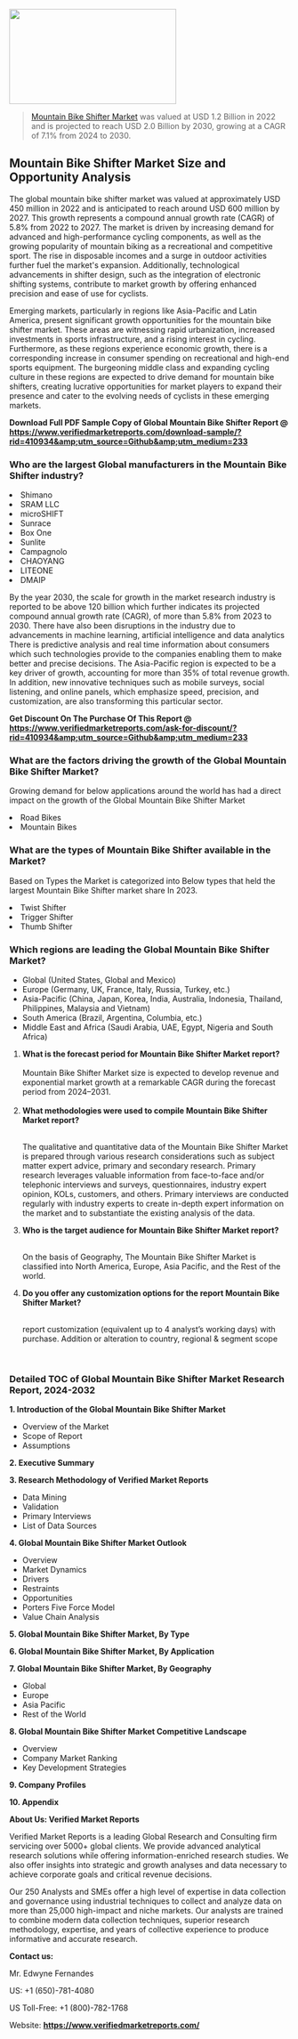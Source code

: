 
<img src="https://ffe5etoiles.com/wp-content/uploads/2024/12/MST1-300x171.png" alt="" width="300" height="171" class="alignnone size-medium wp-image-20088" /><blockquote><p><p><a href="https://www.verifiedmarketreports.com/download-sample/?rid=410934&utm_source=Github&utm_medium=233" target="_blank">Mountain Bike Shifter Market</a> was valued at USD 1.2 Billion in 2022 and is projected to reach USD 2.0 Billion by 2030, growing at a CAGR of 7.1% from 2024 to 2030.</p></blockquote><p><h2>Mountain Bike Shifter Market Size and Opportunity Analysis</h2> <p>The global mountain bike shifter market was valued at approximately USD 450 million in 2022 and is anticipated to reach around USD 600 million by 2027. This growth represents a compound annual growth rate (CAGR) of 5.8% from 2022 to 2027. The market is driven by increasing demand for advanced and high-performance cycling components, as well as the growing popularity of mountain biking as a recreational and competitive sport. The rise in disposable incomes and a surge in outdoor activities further fuel the market's expansion. Additionally, technological advancements in shifter design, such as the integration of electronic shifting systems, contribute to market growth by offering enhanced precision and ease of use for cyclists.</p> <p>Emerging markets, particularly in regions like Asia-Pacific and Latin America, present significant growth opportunities for the mountain bike shifter market. These areas are witnessing rapid urbanization, increased investments in sports infrastructure, and a rising interest in cycling. Furthermore, as these regions experience economic growth, there is a corresponding increase in consumer spending on recreational and high-end sports equipment. The burgeoning middle class and expanding cycling culture in these regions are expected to drive demand for mountain bike shifters, creating lucrative opportunities for market players to expand their presence and cater to the evolving needs of cyclists in these emerging markets.</p> </p><p class=""><strong>Download Full PDF Sample Copy of Global Mountain Bike Shifter Report @ <a href="https://www.verifiedmarketreports.com/download-sample/?rid=410934&amp;utm_source=Github&amp;utm_medium=233" target="_blank">https://www.verifiedmarketreports.com/download-sample/?rid=410934&amp;utm_source=Github&amp;utm_medium=233</a></strong></p><h3 id="" class="">Who are the largest Global manufacturers in the Mountain Bike Shifter industry?</h3><p><li>Shimano</li><li> SRAM LLC</li><li> microSHIFT</li><li> Sunrace</li><li> Box One</li><li> Sunlite</li><li> Campagnolo</li><li> CHAOYANG</li><li> LITEONE</li><li> DMAIP</li></p><div class=""><div class="" dir="" data-message-author-role="" data-message-id="" data-message-model-slug=""><div class=""><div class=""><div class=""><div class="" dir="" data-message-author-role="" data-message-id="" data-message-model-slug=""><div class=""><div class=""><p>By the year 2030, the scale for growth in the market research industry is reported to be above 120 billion which further indicates its projected compound annual growth rate (CAGR), of more than 5.8% from 2023 to 2030. There have also been disruptions in the industry due to advancements in machine learning, artificial intelligence and data analytics There is predictive analysis and real time information about consumers which such technologies provide to the companies enabling them to make better and precise decisions. The Asia-Pacific region is expected to be a key driver of growth, accounting for more than 35% of total revenue growth. In addition, new innovative techniques such as mobile surveys, social listening, and online panels, which emphasize speed, precision, and customization, are also transforming this particular sector.</p><p><strong>Get Discount On The Purchase Of This Report @&nbsp; <a href="https://www.verifiedmarketreports.com/ask-for-discount/?rid=410934&amp;utm_source=Github&amp;utm_medium=233" target="_blank">https://www.verifiedmarketreports.com/ask-for-discount/?rid=410934&amp;utm_source=Github&amp;utm_medium=233</a></strong></p></div></div></div></div></div></div></div></div><h3 id="" class="">What are the factors driving the growth of the Global Mountain Bike Shifter Market?</h3><p id="" class="">Growing demand for below applications around the world has had a direct impact on the growth of the Global Mountain Bike Shifter Market</p><p id="" class=""><li>Road Bikes</li><li> Mountain Bikes</li></p><h3 id="" class="">What are the types of Mountain Bike Shifter available in the Market?</h3><p id="" class="">Based on Types the Market is categorized into Below types that held the largest Mountain Bike Shifter market share In 2023.</p><p id="" class=""><li>Twist Shifter</li><li> Trigger Shifter</li><li> Thumb Shifter</li></p><h3 id="" class="">Which regions are leading the Global Mountain Bike Shifter Market?</h3><ul><li>Global (United States, Global and Mexico)</li><li>Europe (Germany, UK, France, Italy, Russia, Turkey, etc.)</li><li>Asia-Pacific (China, Japan, Korea, India, Australia, Indonesia, Thailand, Philippines, Malaysia and Vietnam)</li><li>South America (Brazil, Argentina, Columbia, etc.)</li><li>Middle East and Africa (Saudi Arabia, UAE, Egypt, Nigeria and South Africa)</li></ul><p><ol><li><strong>What is the forecast period for Mountain Bike Shifter Market report?<br /></strong><br /><span data-sheets-root="1" data-sheets-value="{&quot;1&quot;:2,&quot;2&quot;:&quot;XXXX size is expected to develop revenue and exponential market growth at a remarkable CAGR during the forecast period from 2024&ndash;2030.&quot;}" data-sheets-userformat="{&quot;2&quot;:12674,&quot;4&quot;:{&quot;1&quot;:2,&quot;2&quot;:16776960},&quot;10&quot;:2,&quot;11&quot;:0,&quot;15&quot;:&quot;Arial&quot;,&quot;16&quot;:12}">Mountain Bike Shifter Market size is expected to develop revenue and exponential market growth at a remarkable CAGR during the forecast period from 2024&ndash;2031.</span><br /><br /></li><li><strong>What methodologies were used to compile Mountain Bike Shifter Market report?<br /><br /></strong><p>The qualitative and quantitative data of the&nbsp;Mountain Bike Shifter Market is prepared through various research considerations such as subject matter expert advice, primary and secondary research. Primary research leverages valuable information from face-to-face and/or telephonic interviews and surveys, questionnaires, industry expert opinion, KOLs, customers, and others. Primary interviews are conducted regularly with industry experts to create in-depth expert information on the market and to substantiate the existing analysis of the data.&nbsp;</p></li><li><strong>Who is the target audience for Mountain Bike Shifter Market report?<br /><br /></strong><p>On the basis of Geography, The&nbsp;Mountain Bike Shifter Market is classified into North America, Europe, Asia Pacific, and the Rest of the world.</p></li><li><strong>Do you offer any customization options for the report Mountain Bike Shifter Market?<br /><br /></strong><p>report customization (equivalent up to 4 analyst&rsquo;s working days) with purchase. Addition or alteration to country, regional &amp; segment scope</p><p>&nbsp;</p></li></ol></p><h3 id="" class="">Detailed TOC of Global Mountain Bike Shifter Market Research Report, 2024-2032</h3><p id="" class=""><strong>1. Introduction of the Global Mountain Bike Shifter Market</strong></p><ul><li>Overview of the Market</li><li>Scope of Report</li><li>Assumptions</li></ul><p id="" class=""><strong>2. Executive Summary</strong></p><p id="" class=""><strong>3. Research Methodology of&nbsp;Verified Market Reports</strong></p><ul><li>Data Mining</li><li>Validation</li><li>Primary Interviews</li><li>List of Data Sources</li></ul><p id="" class=""><strong>4. Global Mountain Bike Shifter Market Outlook</strong></p><ul><li>Overview</li><li>Market Dynamics</li><li>Drivers</li><li>Restraints</li><li>Opportunities</li><li>Porters Five Force Model</li><li>Value Chain Analysis</li></ul><p id="" class=""><strong>5. Global Mountain Bike Shifter Market, By&nbsp;Type</strong></p><p id="" class=""><strong>6. Global Mountain Bike Shifter Market, By Application</strong></p><p id="" class=""><strong>7. Global Mountain Bike Shifter Market, By Geography</strong></p><ul><li>Global</li><li>Europe</li><li>Asia Pacific</li><li>Rest of the World</li></ul><p id="" class=""><strong>8. Global Mountain Bike Shifter Market Competitive Landscape</strong></p><ul><li>Overview</li><li>Company Market Ranking</li><li>Key Development Strategies</li></ul><p id="" class=""><strong>9. Company Profiles</strong></p><p id="" class=""><strong>10. Appendix</strong></p><p id="" class=""><strong>About Us: Verified Market Reports</strong></p><p id="" class="">Verified Market Reports is a leading Global Research and Consulting firm servicing over 5000+ global clients. We provide advanced analytical research solutions while offering information-enriched research studies. We also offer insights into strategic and growth analyses and data necessary to achieve corporate goals and critical revenue decisions.</p><p id="" class="">Our 250 Analysts and SMEs offer a high level of expertise in data collection and governance using industrial techniques to collect and analyze data on more than 25,000 high-impact and niche markets. Our analysts are trained to combine modern data collection techniques, superior research methodology, expertise, and years of collective experience to produce informative and accurate research.</p><p id="" class=""><strong>Contact us:</strong></p><p id="" class="">Mr. Edwyne Fernandes</p><p id="" class="">US: +1 (650)-781-4080</p><p id="" class="">US Toll-Free: +1 (800)-782-1768</p><p id="" class="">Website: <a target="" data-test-app-aware-link=""><strong>https://www.verifiedmarketreports.com/</strong></a></p>
